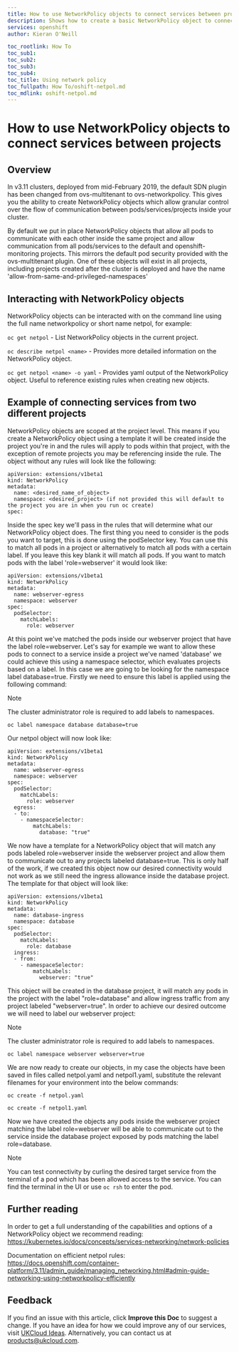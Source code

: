 ```yaml
---
title: How to use NetworkPolicy objects to connect services between projects | UKCloud Ltd
description: Shows how to create a basic NetworkPolicy object to connect services in two projects
services: openshift
author: Kieran O'Neill

toc_rootlink: How To
toc_sub1: 
toc_sub2:
toc_sub3:
toc_sub4:
toc_title: Using network policy
toc_fullpath: How To/oshift-netpol.md
toc_mdlink: oshift-netpol.md
---
```


# How to use NetworkPolicy objects to connect services between projects

## Overview

In v3.11 clusters, deployed from mid-February 2019, the default SDN plugin has been changed from ovs-multitenant to ovs-networkpolicy. This gives you the ability to create NetworkPolicy objects which allow granular control over the flow of communication between pods/services/projects inside your cluster. 

By default we put in place NetworkPolicy objects that allow all pods to communicate with each other inside the same project and allow communication from all pods/services to the default and openshift-monitoring projects. This mirrors the default pod security provided with the ovs-multitenant plugin. One of these objects will exist in all projects, including projects created after the cluster is deployed and have the name 'allow-from-same-and-privileged-namespaces'

## Interacting with NetworkPolicy objects

NetworkPolicy objects can be interacted with on the command line using the full name networkpolicy or short name netpol, for example:

``` oc get netpol ``` - List NetworkPolicy objects in the current project.

``` oc describe netpol <name> ``` - Provides more detailed information on the NetworkPolicy object.

``` oc get netpol <name> -o yaml ``` - Provides yaml output of the NetworkPolicy object. Useful to reference existing rules when creating new objects.

## Example of connecting services from two different projects

NetworkPolicy objects are scoped at the project level. This means if you create a NetworkPolicy object using a template it will be created inside the project you're in and the rules will apply to pods within that project, with the exception of remote projects you may be referencing inside the rule. The object without any rules will look like the following:

```
apiVersion: extensions/v1beta1
kind: NetworkPolicy
metadata:
  name: <desired_name_of_object>
  namespace: <desired_project> (if not provided this will default to the project you are in when you run oc create)
spec:
```

Inside the spec key we'll pass in the rules that will determine what our NetworkPolicy object does. The first thing you need to consider is the pods you want to target, this is done using the podSelector key. 
You can use this to match all pods in a project or alternatively to match all pods with a certain label. If you leave this key blank it will match all pods. If you want to match pods with the label 'role=webserver' 
it would look like:

```
apiVersion: extensions/v1beta1
kind: NetworkPolicy
metadata:
  name: webserver-egress 
  namespace: webserver
spec:
  podSelector:
    matchLabels:
      role: webserver
```

At this point we've matched the pods inside our webserver project that have the label role=webserver. Let's say for example we want to allow these pods to connect to a service inside a project we've named 'database' we could
achieve this using a namespace selector, which evaluates projects based on a label. In this case we are going to be looking for the namespace label database=true. Firstly we need to ensure this label is applied using the 
following command:

> [!NOTE]
> The cluster administrator role is required to add labels to namespaces.

``` oc label namespace database database=true ```

Our netpol object will now look like:

```
apiVersion: extensions/v1beta1
kind: NetworkPolicy
metadata:
  name: webserver-egress
  namespace: webserver
spec:
  podSelector:
    matchLabels:
      role: webserver
  egress:
  - to:
    - namespaceSelector:
        matchLabels:
          database: "true"
```

We now have a template for a NetworkPolicy object that will match any pods labeled role=webserver inside the webserver project and allow them to communicate out to any projects labeled database=true. This is only half of the work,
if we created this object now our desired connectivity would not work as we still need the ingress allowance inside the database project. The template for that object will look like:

```
apiVersion: extensions/v1beta1
kind: NetworkPolicy
metadata:
  name: database-ingress
  namespace: database
spec:
  podSelector:
    matchLabels:
      role: database
  ingress:
  - from:
    - namespaceSelector:
        matchLabels:
          webserver: "true"
```

This object will be created in the database project, it will match any pods in the project with the label "role=database" and allow ingress traffic from any project labeled "webserver=true". In order to achieve our desired outcome we will need to label our webserver project:

> [!NOTE]
> The cluster administrator role is required to add labels to namespaces.

``` oc label namespace webserver webserver=true ```

We are now ready to create our objects, in my case the objects have been saved in files called netpol.yaml and netpol1.yaml, substitute the relevant filenames for your environment into the below commands:

``` oc create -f netpol.yaml ```

``` oc create -f netpol1.yaml ```

Now we have created the objects any pods inside the webserver project matching the label role=webserver will be able to communicate out to the service inside the database project exposed by pods matching the label role=database.

> [!NOTE]
> You can test connectivity by curling the desired target service from the terminal of a pod which has been allowed access to the service. You can find the terminal in the UI or use ```oc rsh``` to enter the pod.

## Further reading

In order to get a full understanding of the capabilities and options of a NetworkPolicy object we recommend reading: <https://kubernetes.io/docs/concepts/services-networking/network-policies>

Documentation on efficient netpol rules: <https://docs.openshift.com/container-platform/3.11/admin_guide/managing_networking.html#admin-guide-networking-using-networkpolicy-efficiently>

## Feedback

If you find an issue with this article, click **Improve this Doc** to suggest a change. If you have an idea for how we could improve any of our services, visit [UKCloud Ideas](https://ideas.ukcloud.com). Alternatively, you can contact us at <products@ukcloud.com>.

